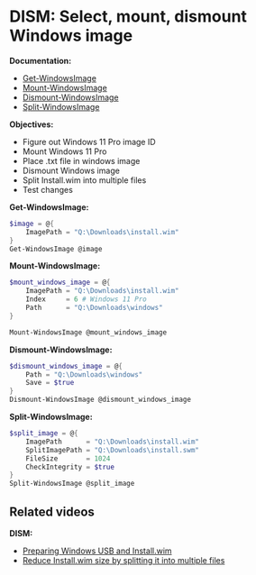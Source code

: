# DISM: Select, mount, dismount Windows image

<b>Documentation:</b>

* [Get-WindowsImage](https://learn.microsoft.com/en-us/powershell/module/dism/get-windowsimage?view=windowsserver2025-ps)
* [Mount-WindowsImage](https://learn.microsoft.com/en-us/powershell/module/dism/mount-windowsimage?view=windowsserver2025-ps)
* [Dismount-WindowsImage](https://learn.microsoft.com/en-us/powershell/module/dism/dismount-windowsimage?view=windowsserver2025-ps)
* [Split-WindowsImage](https://learn.microsoft.com/en-us/powershell/module/dism/split-windowsimage?view=windowsserver2025-ps)

<b>Objectives:</b>

* Figure out Windows 11 Pro image ID
* Mount Windows 11 Pro
* Place .txt file in windows image
* Dismount Windows image
* Split Install.wim into multiple files
* Test changes

<b>Get-WindowsImage:</b>

```powershell
$image = @{
    ImagePath = "Q:\Downloads\install.wim"
}
Get-WindowsImage @image
```

<b>Mount-WindowsImage:</b>

```powershell
$mount_windows_image = @{
    ImagePath = "Q:\Downloads\install.wim"
    Index     = 6 # Windows 11 Pro
    Path      = "Q:\Downloads\windows"
}

Mount-WindowsImage @mount_windows_image
```

<b>Dismount-WindowsImage:</b>

```powershell
$dismount_windows_image = @{
    Path = "Q:\Downloads\windows"
    Save = $true
}
Dismount-WindowsImage @dismount_windows_image
```

<b>Split-WindowsImage:</b>

```powershell
$split_image = @{
    ImagePath      = "Q:\Downloads\install.wim"
    SplitImagePath = "Q:\Downloads\install.swm"
    FileSize       = 1024
    CheckIntegrity = $true
}
Split-WindowsImage @split_image
```

## Related videos

<b>DISM:</b>

* [Preparing Windows USB and Install.wim](https://youtu.be/rdrO4Cqaow4)
* [Reduce Install.wim size by splitting it into multiple files]()
